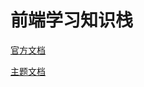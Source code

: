 # 前端学习知识栈

[官方文档](https://v1.vuepress.vuejs.org/zh/guide/)

[主题文档](https://github.com/YeMao-Zi/YeMao-Zi.github.io/tree/master/myBlog)